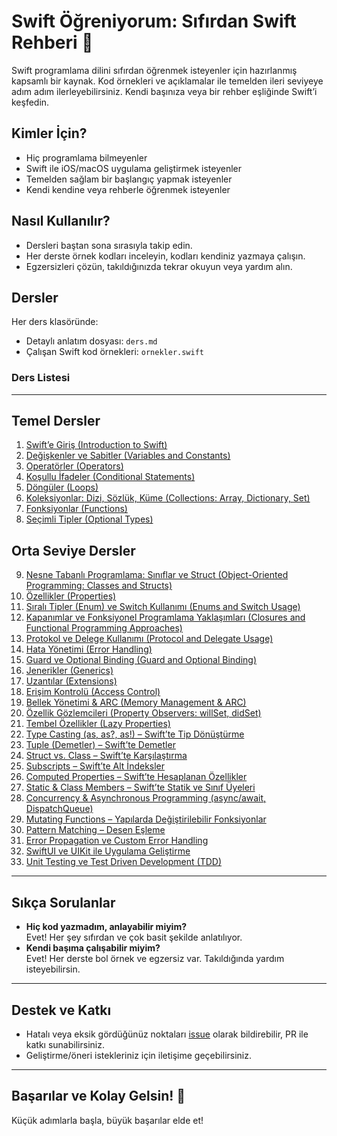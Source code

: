 # Swift Öğreniyorum: Sıfırdan Swift Rehberi 🚀

Swift programlama dilini sıfırdan öğrenmek isteyenler için hazırlanmış kapsamlı bir kaynak. Kod örnekleri ve açıklamalar ile temelden ileri seviyeye adım adım ilerleyebilirsiniz. Kendi başınıza veya bir rehber eşliğinde Swift’i keşfedin.

## Kimler İçin?

- Hiç programlama bilmeyenler
- Swift ile iOS/macOS uygulama geliştirmek isteyenler
- Temelden sağlam bir başlangıç yapmak isteyenler
- Kendi kendine veya rehberle öğrenmek isteyenler

## Nasıl Kullanılır?

- Dersleri baştan sona sırasıyla takip edin.
- Her derste örnek kodları inceleyin, kodları kendiniz yazmaya çalışın.
- Egzersizleri çözün, takıldığınızda tekrar okuyun veya yardım alın.

## Dersler

Her ders klasöründe:
- Detaylı anlatım dosyası: `ders.md`
- Çalışan Swift kod örnekleri: `ornekler.swift`

### Ders Listesi

---

## Temel Dersler

1. [Swift’e Giriş (Introduction to Swift)](01-swift-giris/ders.md)
2. [Değişkenler ve Sabitler (Variables and Constants)](02-degiskenler-ve-sabitler/ders.md)
3. [Operatörler (Operators)](03-operatorler/ders.md)
4. [Koşullu İfadeler (Conditional Statements)](04-kosullu-ifadeler/ders.md)
5. [Döngüler (Loops)](05-donguler/ders.md)
6. [Koleksiyonlar: Dizi, Sözlük, Küme (Collections: Array, Dictionary, Set)](06-koleksiyonlar/ders.md)
7. [Fonksiyonlar (Functions)](07-fonksiyonlar/ders.md)
8. [Seçimli Tipler (Optional Types)](08-optional/ders.md)

## Orta Seviye Dersler

9. [Nesne Tabanlı Programlama: Sınıflar ve Struct (Object-Oriented Programming: Classes and Structs)](09-nesne-tabanli/ders.md)
10. [Özellikler (Properties)](10-properties-ozellikler/ders.md)
11. [Sıralı Tipler (Enum) ve Switch Kullanımı (Enums and Switch Usage)](11-enum-ve-switch/ders.md)
12. [Kapanımlar ve Fonksiyonel Programlama Yaklaşımları (Closures and Functional Programming Approaches)](12-closures-ve-fonksiyonel/ders.md)
13. [Protokol ve Delege Kullanımı (Protocol and Delegate Usage)](13-protocol-ve-delegate/ders.md)
14. [Hata Yönetimi (Error Handling)](14-error-handling/ders.md)
15. [Guard ve Optional Binding (Guard and Optional Binding)](15-guard-ve-optional-binding/ders.md)
16. [Jenerikler (Generics)](16-generics-jenerikler/ders.md)
17. [Uzantılar (Extensions)](17-extensions-uzantilar/ders.md)
18. [Erişim Kontrolü (Access Control)](18-access-control-erisim-kontrolu/ders.md)
19. [Bellek Yönetimi & ARC (Memory Management & ARC)](19-memory-management-arc/ders.md)
20. [Özellik Gözlemcileri (Property Observers: willSet, didSet)](20-property-observers/ders.md)
21. [Tembel Özellikler (Lazy Properties)](21-lazy-properties/ders.md)
22. [Type Casting (as, as?, as!) – Swift’te Tip Dönüştürme](22-type-casting/ders.md)
23. [Tuple (Demetler) – Swift’te Demetler](23-tuples/ders.md)
24. [Struct vs. Class – Swift’te Karşılaştırma](24-struct-vs-class/ders.md)
25. [Subscripts – Swift’te Alt İndeksler](25-subscripts/ders.md)
26. [Computed Properties – Swift’te Hesaplanan Özellikler](26-computed-properties/ders.md)
27. [Static & Class Members – Swift’te Statik ve Sınıf Üyeleri](27-static-class-members/ders.md)
28. [Concurrency & Asynchronous Programming (async/await, DispatchQueue)](28-concurrency/ders.md)
29. [Mutating Functions – Yapılarda Değiştirilebilir Fonksiyonlar](29-mutating/ders.md)
30. [Pattern Matching – Desen Eşleme](30-pattern-matching/ders.md)
31. [Error Propagation ve Custom Error Handling](31-error-handling/ders.md)
32. [SwiftUI ve UIKit ile Uygulama Geliştirme](32-swiftui-uikit-gelistirme/ders.md)
33. [Unit Testing ve Test Driven Development (TDD)](33-unit-testing-tdd/ders.md)
---

## Sıkça Sorulanlar

- **Hiç kod yazmadım, anlayabilir miyim?**  
  Evet! Her şey sıfırdan ve çok basit şekilde anlatılıyor.
- **Kendi başıma çalışabilir miyim?**  
  Evet! Her derste bol örnek ve egzersiz var. Takıldığında yardım isteyebilirsin.

---

## Destek ve Katkı

- Hatalı veya eksik gördüğünüz noktaları [issue](https://github.com/EgoistDeveloper/swift-ogreniyorum/issues) olarak bildirebilir, PR ile katkı sunabilirsiniz.
- Geliştirme/öneri istekleriniz için iletişime geçebilirsiniz.

---

## Başarılar ve Kolay Gelsin! 🎉

Küçük adımlarla başla, büyük başarılar elde et!
